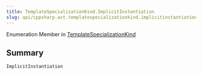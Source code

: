 ```yaml
---
title: TemplateSpecializationKind.ImplicitInstantiation
slug: api/cppsharp.ast.templatespecializationkind.implicitinstantiation
---
```

Enumeration Member in [TemplateSpecializationKind](/api/cppsharp/ast/templatespecializationkind)

## Summary



```csharp
ImplicitInstantiation
```

